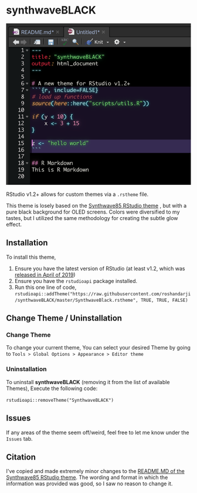 # synthwaveBLACK

![](synthwaveBLACK_example.png)

RStudio v1.2+ allows for custom themes via a `.rstheme` file.


This theme is losely based on the [Synthwave85 RStudio theme](https://github.com/jnolis/synthwave85) , but with a pure black background for OLED screens.
Colors were diversified to my tastes, but I utilized the same methodology for creating the subtle glow effect.


## Installation
To install this theme,

1. Ensure you have the latest version of RStudio (at least v1.2, which was [released in April of 2019](https://blog.rstudio.com/2019/04/30/rstudio-1-2-release/))
2. Ensure you have the `rstudioapi` package installed.
3. Run this one line of code, `rstudioapi::addTheme("https://raw.githubusercontent.com/roshandarji/synthwaveBLACK/master/SynthwaveBlack.rstheme", TRUE, TRUE, FALSE)`


## Change Theme / Uninstallation

### Change Theme

To change your current theme, You can select your desired Theme by going to `Tools > Global Options > Appearance > Editor theme`

### Uninstallation

To uninstall **synthwaveBLACK** (removing it from the list of available Themes), Execute the following code:

`rstudioapi::removeTheme("SynthwaveBLACK")`


## Issues
If any areas of the theme seem off/weird, feel free to let me know under the `Issues` tab.


## Citation
I've copied and made extremely minor changes to the [README.MD of the Synthwave85 RStudio theme](https://github.com/jnolis/synthwave85/blob/master/readme.md).
The wording and format in which the information was provided was good, so I saw no reason to change it.
